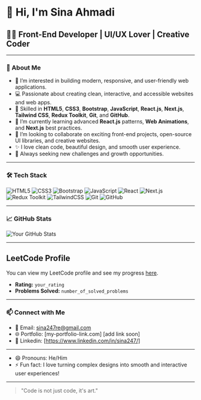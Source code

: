 # 👋 Hi, I'm Sina Ahmadi

## 👩‍💻 Front-End Developer | UI/UX Lover | Creative Coder

---

### 🚀 About Me

- 👀 I’m interested in building modern, responsive, and user-friendly web applications.
- 💻 Passionate about creating clean, interactive, and accessible websites and web apps.
- 🎨 Skilled in **HTML5**, **CSS3**, **Bootstrap**, **JavaScript**, **React.js**, **Next.js**, **Tailwind CSS**, **Redux Toolkit**, **Git**, and **GitHub**.
- 🌱 I’m currently learning advanced **React.js** patterns, **Web Animations**, and **Next.js** best practices.
- 💞️ I’m looking to collaborate on exciting front-end projects, open-source UI libraries, and creative websites.
- ✨ I love clean code, beautiful design, and smooth user experience.
- 🎯 Always seeking new challenges and growth opportunities.

---

### 🛠️ Tech Stack

![HTML5](https://img.shields.io/badge/HTML5-E34F26?style=flat-square&logo=html5&logoColor=white)
![CSS3](https://img.shields.io/badge/CSS3-1572B6?style=flat-square&logo=css3&logoColor=white)
![Bootstrap](https://img.shields.io/badge/Bootstrap-7952B3?style=flat-square&logo=bootstrap&logoColor=white)
![JavaScript](https://img.shields.io/badge/JavaScript-F7DF1E?style=flat-square&logo=javascript&logoColor=black)
![React](https://img.shields.io/badge/React-61DAFB?style=flat-square&logo=react&logoColor=black)
![Next.js](https://img.shields.io/badge/Next.js-000000?style=flat-square&logo=next.js&logoColor=white)
![Redux Toolkit](https://img.shields.io/badge/Redux--Toolkit-764ABC?style=flat-square&logo=redux&logoColor=white)
![TailwindCSS](https://img.shields.io/badge/TailwindCSS-06B6D4?style=flat-square&logo=tailwind-css&logoColor=white)
![Git](https://img.shields.io/badge/Git-F05032?style=flat-square&logo=git&logoColor=white)
![GitHub](https://img.shields.io/badge/GitHub-181717?style=flat-square&logo=github&logoColor=white)

---

### 📈 GitHub Stats

![Your GitHub Stats](https://github-readme-stats.vercel.app/api?username=Sina247&show_icons=true&theme=tokyonight)

---

## LeetCode Profile

You can view my LeetCode profile and see my progress [here](https://leetcode.com/Sina247/).

- **Rating:** `your_rating`
- **Problems Solved:** `number_of_solved_problems`

---

### 📫 Connect with Me

- 📧 Email: sina247re@gmail.com
- 🌐 Portfolio: [my-portfolio-link.com] [add link soon]
- 💼 Linkedin: [https://www.linkedin.com/in/sina247/]

---

- 😄 Pronouns: He/Him
- ⚡ Fun fact: I love turning complex designs into smooth and interactive user experiences!

---

> "Code is not just code, it's art."

